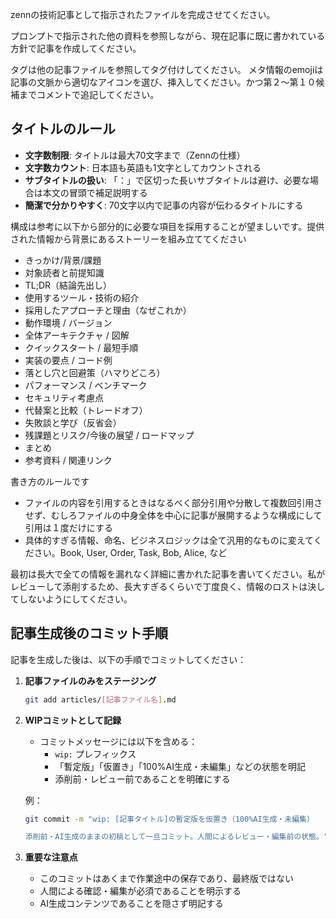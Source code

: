 zennの技術記事として指示されたファイルを完成させてください。

プロンプトで指示された他の資料を参照しながら、現在記事に既に書かれている方針で記事を作成してください。

タグは他の記事ファイルを参照してタグ付けしてください。
メタ情報のemojiは記事の文脈から適切なアイコンを選び、挿入してください。かつ第２〜第１０候補までコメントで追記してください。

## タイトルのルール

- **文字数制限**: タイトルは最大70文字まで（Zennの仕様）
- **文字数カウント**: 日本語も英語も1文字としてカウントされる
- **サブタイトルの扱い**: 「：」で区切った長いサブタイトルは避け、必要な場合は本文の冒頭で補足説明する
- **簡潔で分かりやすく**: 70文字以内で記事の内容が伝わるタイトルにする

構成は参考に以下から部分的に必要な項目を採用することが望ましいです。提供された情報から背景にあるストーリーを組み立ててください

- きっかけ/背景/課題
- 対象読者と前提知識
- TL;DR（結論先出し）
- 使用するツール・技術の紹介
- 採用したアプローチと理由（なぜこれか）
- 動作環境 / バージョン
- 全体アーキテクチャ / 図解
- クイックスタート / 最短手順
- 実装の要点 / コード例
- 落とし穴と回避策（ハマりどころ）
- パフォーマンス / ベンチマーク
- セキュリティ考慮点
- 代替案と比較（トレードオフ）
- 失敗談と学び（反省会）
- 残課題とリスク/今後の展望 / ロードマップ
- まとめ
- 参考資料 / 関連リンク

書き方のルールです

- ファイルの内容を引用するときはなるべく部分引用や分散して複数回引用させず、むしろファイルの中身全体を中心に記事が展開するような構成にして引用は１度だけにする
- 具体的すぎる情報、命名、ビジネスロジックは全て汎用的なものに変えてください。Book, User, Order, Task, Bob, Alice, など

最初は長大で全ての情報を漏れなく詳細に書かれた記事を書いてください。私がレビューして添削するため、長大すぎるくらいで丁度良く、情報のロストは決してしないようにしてください。

## 記事生成後のコミット手順

記事を生成した後は、以下の手順でコミットしてください：

1. **記事ファイルのみをステージング**
   ```bash
   git add articles/[記事ファイル名].md
   ```

2. **WIPコミットとして記録**
   - コミットメッセージには以下を含める：
     - `wip:` プレフィックス
     - 「暫定版」「仮置き」「100%AI生成・未編集」などの状態を明記
     - 添削前・レビュー前であることを明確にする

   例：
   ```bash
   git commit -m "wip: [記事タイトル]の暫定版を仮置き（100%AI生成・未編集）

   添削前・AI生成のままの初稿として一旦コミット。人間によるレビュー・編集前の状態。"
   ```

3. **重要な注意点**
   - このコミットはあくまで作業途中の保存であり、最終版ではない
   - 人間による確認・編集が必須であることを明示する
   - AI生成コンテンツであることを隠さず明記する
